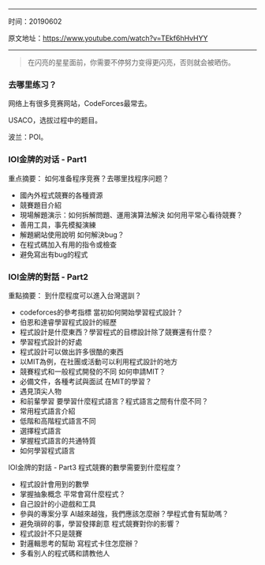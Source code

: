 ----

时间：20190602

原文地址：https://www.youtube.com/watch?v=TEkf6hHvHYY

----

> 在闪亮的星星面前，你需要不停努力变得更闪亮，否则就会被晒伤。

### 去哪里练习？

网络上有很多竞赛网站，CodeForces最常去。

USACO，选拔过程中的题目。

波兰：POI。

### IOI金牌的对话 - Part1

重点摘要：
如何准备程序竞赛？去哪里找程序问题？

  - 國內外程式競賽的各種資源
  - 競賽題目介紹
  - 現場解題演示：如何拆解問題、運用演算法解決
如何用平常心看待競賽？
  - 善用工具，事先模擬演練
  - 解題網站使用說明
如何解決bug？
  - 在程式碼加入有用的指令或檢查
  - 避免寫出有bug的程式

### IOI金牌的對話 - Part2

重點摘要：
到什麼程度可以進入台灣選訓？

  - codeforces的參考指標
當初如何開始學習程式設計？
  - 伯恩和達睿學習程式設計的經歷
  - 程式設計是什麼東西？學習程式的目標設計除了競賽還有什麼？
  - 學習程式設計的好處
  - 程式設計可以做出許多很酷的東西
  - 以MIT為例，在社團或活動可以利用程式設計的地方
  - 競賽程式和一般程式開發的不同
如何申請MIT？
  - 必備文件，各種考試與面試
在MIT的學習？
  - 遇見頂尖人物
  - 和前輩學習
要學習什麼程式語言？程式語言之間有什麼不同？
  - 常用程式語言介紹
  - 低階和高階程式語言不同
  - 選擇程式語言
  - 掌握程式語言的共通特質
  - 如何學習程式語言

IOI金牌的對話 - Part3
程式競賽的數學需要到什麼程度？
  - 程式設計會用到的數學
  - 掌握抽象概念
平常會寫什麼程式？
  - 自己設計的小遊戲和工具
  - 參與的專案分享
AI越來越強，我們應該怎麼辦？學程式會有幫助嗎？
  - 避免瑣碎的事，學習發擇創意
程式競賽對你的影響？
  - 程式設計不只是競賽
  - 對邏輯思考的幫助
寫程式卡住怎麼辦？
  - 多看別人的程式碼和請教他人

